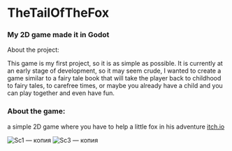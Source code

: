 # TheTailOfTheFox
### My 2D game made it in Godot 
About the project:

This game is my first project, so it is as simple as possible. It is currently at an early stage of development, so it may seem crude, I wanted to create a game similar to a fairy tale book that will take the player back to childhood to fairy tales, to carefree times, or maybe you already have a child and you can play together and even have fun.

### About the game:

a simple 2D game where you have to help a little fox in his adventure [itch.io](https://dustvoyager.itch.io/the-tail-of-the-fox)

![Sc1 — копия](https://github.com/eldiiar0/TheTailOfTheFox/assets/115143883/97f15234-d95e-47eb-ac7f-2104da7afdd7)
![Sc3 — копия](https://github.com/eldiiar0/TheTailOfTheFox/assets/115143883/9bc9e57e-5e30-47af-a34f-48bb676590d7)
